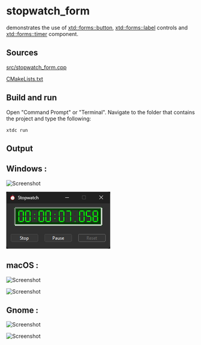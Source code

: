 # stopwatch_form

demonstrates the use of [xtd::forms::button](https://gammasoft71.github.io/xtd/reference_guides/latest/classxtd_1_1forms_1_1button.html), [xtd::forms::label](https://gammasoft71.github.io/xtd/reference_guides/latest/classxtd_1_1forms_1_1label.html) controls and [xtd::forms::timer](https://gammasoft71.github.io/xtd/reference_guides/latest/classxtd_1_1forms_1_1timer.html) component.

## Sources

[src/stopwatch_form.cpp](src/stopwatch_form.cpp)

[CMakeLists.txt](CMakeLists.txt)

## Build and run

Open "Command Prompt" or "Terminal". Navigate to the folder that contains the project and type the following:

```shell
xtdc run
```

## Output

## Windows :

![Screenshot](../../../../docs/pictures/examples/stopwatch_form_w.png)

![Screenshot](../../../../docs/pictures/examples/stopwatch_form_wd.png)

## macOS :

![Screenshot](../../../../docs/pictures/examples/stopwatch_form_m.png)

![Screenshot](../../../../docs/pictures/examples/stopwatch_form_md.png)

## Gnome :

![Screenshot](../../../../docs/pictures/examples/stopwatch_form_g.png)

![Screenshot](../../../../docs/pictures/examples/stopwatch_form_gd.png)
